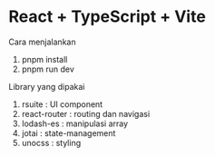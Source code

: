 # React + TypeScript + Vite

Cara menjalankan
1. pnpm install
2. pnpm run dev

Library yang dipakai
1. rsuite : UI component
2. react-router : routing dan navigasi
3. lodash-es : manipulasi array
4. jotai : state-management
5. unocss : styling